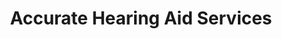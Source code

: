 ---
title: "Accurate Hearing Aid Services"
url: /winfield/accurate-hearing-aid-services/
shop: hearing aids
---